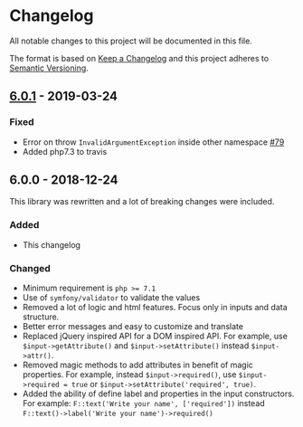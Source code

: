 # Changelog

All notable changes to this project will be documented in this file.

The format is based on [Keep a Changelog](http://keepachangelog.com/) 
and this project adheres to [Semantic Versioning](http://semver.org/).

## [6.0.1] - 2019-03-24
### Fixed
- Error on throw `InvalidArgumentException` inside other namespace [#79]
- Added php7.3 to travis

## 6.0.0 - 2018-12-24
This library was rewritten and a lot of breaking changes were included.

### Added
- This changelog

### Changed
- Minimum requirement is `php >= 7.1`
- Use of `symfony/validator` to validate the values
- Removed a lot of logic and html features. Focus only in inputs and data structure.
- Better error messages and easy to customize and translate
- Replaced jQuery inspired API for a DOM inspired API. For example, use `$input->getAttribute()` and `$input->setAttribute()` instead `$input->attr()`.
- Removed magic methods to add attributes in benefit of magic properties. For example, instead `$input->required()`, use `$input->required = true` or `$input->setAttribute('required', true)`.
- Added the ability of define label and properties in the input constructors. For example: `F::text('Write your name', ['required'])` instead `F::text()->label('Write your name')->required()`

[#79]: https://github.com/oscarotero/form-manager/issues/79

[6.0.1]: https://github.com/oscarotero/form-manager/compare/v6.0.0...v6.0.1

